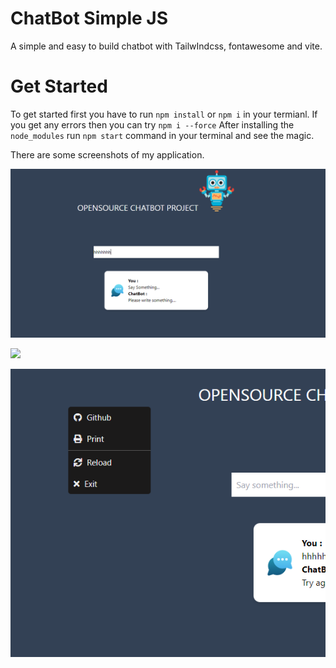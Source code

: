 # ChatBot Simple JS 

A simple and easy to build chatbot with TailwIndcss, fontawesome and vite.

# Get Started
To get started first you have to run `npm install` or `npm i` in your termianl. If you get any errors then you can try `npm i --force`
After installing the `node_modules` run `npm start` command in your terminal and see the magic.


There are some screenshots of my application.

![](https://raw.githubusercontent.com/abindent/chatbot-simple-js/master/pic%20decimal2.PNG)

![](https://raw.githubusercontent.com/abindent/chatbot-simple-js/master/pic%20decimal3.PNG)

![](https://raw.githubusercontent.com/abindent/chatbot-simple-js/master/contextmenu.PNG)
